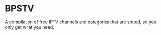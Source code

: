 # BPSTV
A compilation of free IPTV channels and categories that are sorted, so you only get what you need.
